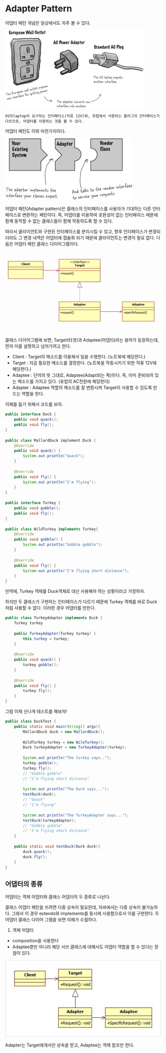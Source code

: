 # Adapter Pattern

어댑터 패턴 개념은 일상에서도 자주 볼 수 있다.

![Adapter_1](/image/adapter_1.jpg)

	US의laptop이 요구하는 인터페이스(직류 12V)와, 유럽에서 사용하는 플러그의 인터페이스가 다르므로, 어댑터를 이용하는 것을 볼 수 있다.

어댑터 패턴도 이와 마찬가지이다.

![Adapter_2](/image/adapter_2.jpg)

어댑터 패턴(Adapter pattern)은 클래스의 인터페이스를 사용자가 기대하는 다른 인터페이스로 변환하는 패턴이다. 즉, 어댑터를 이용하여 호환성이 없는 인터페이스 때문에 함께 동작할 수 없는 클래스들이 함께 작동하도록 할 수 있다.

따라서 클라이언트와 구현된 인터페이스를 분리시킬 수 있고, 향후 인터페이스가 변경되더라도 그 변경 내역은 어댑터에 캡슐화 되기 때문에 클라이언트는 변경이 필요 없다. 다음은 어댑터 패턴 클래스 다이어그램이다.

![class-diagram](/image/Adapter_pattern_cd.png)

클래스 다이어그램에 보면, Target(타겟)과 Adaptee(어댑티)라는 용어가 등장하는데, 먼저 이를 설명하고 넘어가려고 한다.

* Client : Target의 메소드를 이용해서 일을 수행한다. (노트북에 해당한다.)
* Target : 지금 필요한 메소드를 결정한다. (노트북을 작동시키기 위한 직류 12V에 해당한다.)
* Adaptee : 단어의 뜻 그대로, Adaptee(Adapt되는 쪽)이다. 즉, 이미 준비되어 있는 메소드를 가지고 있다. (유럽의 AC전원에 해당한다) 
* Adapter : Adaptee 역할의 메소드를 잘 변환시켜 Target이 사용할 수 있도록 만드는 역할을 한다.

이해를 돕기 위해서 코드를 보자.

```java
public interface Duck {
	public void quack();
	public void fly();
}

public class MallardDuck implement Duck {
	@Override
	public void quack() {
		System.out.println("Quack");
	}

	@Override
	public void fly() {
		System.out.println("I'm flying");
	}
}

public interface Turkey {
	public void gobble();
	public void fly();
}

public class WildTurkey implements Turkey{
	@Override
	public void gobble() {
		System.out.println("Gobble gobble");
	}

	@Override
	public void fly() {
		System.out.println("I'm flying short distance");
	}
}
```

만약에, Turkey 객체를 Duck객체로 대신 사용해야 하는 상황이라고 가정하자.

하지만 두 클래스가 구현하는 인터페이스가 다르기 때문에 Turkey 객체를 바로 Duck처럼 사용할 수 없다. 이러한 경우 어댑터를 만든다.

```java
public class TurkeyAdapter implements Duck {
	Turkey turkey

	public TurkeyAdapter(Turkey turkey) {
		this.turkey = turkey;
	}

	@Override
	public void quack() {
		turkey.gobble();
	}

	@Override
	public void fly() {
		turkey.fly();
	}
}
```

그럼 이제 신나게 테스트를 해보자!

```java
public class DuckTest {
	public static void main(String[] args){
		MallardDuck duck = new MallardDuck();

		WildTurkey turkey = new WileTurkey();
		Duck turkeyAdapter = new TurkeyAdapter(turkey);

		System.out.println("The turkey says..");
		turkey.gobble();
		turkey.fly();
		// "Gobble gobble"
		// "I'm flying short distance"

		System.out.println("The Duck says...");
		testDuck(duck);
		// "Quack"
		// "I'm flying"

		System.out.println("The TurkeyAdapter says...");
		testDuck(turkeyAdapter);
		// "Gobble gobble"
		// "I'm flying short distance"
	}

	public static void testDuck(Duck duck){
		duck.quack();
		duck.fly();
	}
}
```

## 어댑터의 종류

어댑터는 객체 어댑터와 클래스 어댑터의 두 종류로 나뉜다.

클래스 어댑터 패턴을 쓰려면 다중 상속이 필요한데, 자바에서는 다중 상속이 불가능하다. 그래서 이 경우 extends와 implements를 동시에 사용함으로서 이를 구현한다. 두 어댑터 클래스 다이어 그램을 보면 이해가 수월하다.

1. 객체 어댑터
* composition을 사용한다
* Adaptee뿐만 아니라 해당 서브 클래스에 대해서도 어댑터 역할을 할 수 있다는 장점이 있다.

![object_adapter](/image/object-adapter.png)

Adapter는 Target에게서만 상속을 받고, Adaptee는 객체 참조만 한다.

